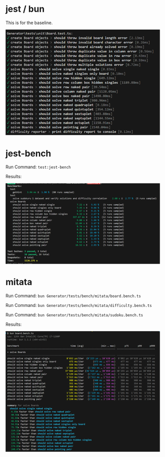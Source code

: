 
# jest / bun

This is for the baseline.

![alt text](img/jest-results.png)


# jest-bench

Run Command: `test:jest-bench`

Results:

![alt text](img/jest-bench-results.png)

# mitata

Run Command: `bun Generator/tests/bench/mitata/board.bench.ts`

Run Command: `bun Generator/tests/bench/mitata/difficulty.bench.ts`

Run Command: `bun Generator/tests/bench/mitata/sudoku.bench.ts`

Results:

![alt text](img/mitata-board-bench-results.png)